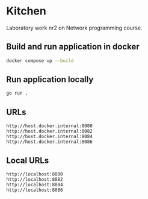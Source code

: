 # Kitchen

Laboratory work nr2 on Network programming course.

## Build and run application in docker

```bash
docker compose up --build
```

## Run application locally

```bash
go run .
```

## URLs

```url
http://host.docker.internal:8080
http://host.docker.internal:8082
http://host.docker.internal:8084
http://host.docker.internal:8086
```

## Local URLs

```url
http://localhost:8080
http://localhost:8082
http://localhost:8084
http://localhost:8086
```
